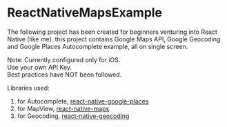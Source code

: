 # ReactNativeMapsExample
The following project has been created for beginners venturing into React Native (like me).
this project contains Google Maps API, Google Geocoding and Google Places Autocomplete example, all on single screen.

Note: 
Currently configured only for iOS. <br>
Use your own API Key. <br>
Best practices have NOT been followed. <br>

Libraries used:

1.  for Autocomplete, [react-native-google-places](https://github.com/tolu360/react-native-google-places) <br>
2.  for MapView, [react-native-maps](https://github.com/react-community/react-native-maps)<br>
3.  for Geocoding, [react-native-geocoding](https://github.com/marlove/react-native-geocoding)<br>

